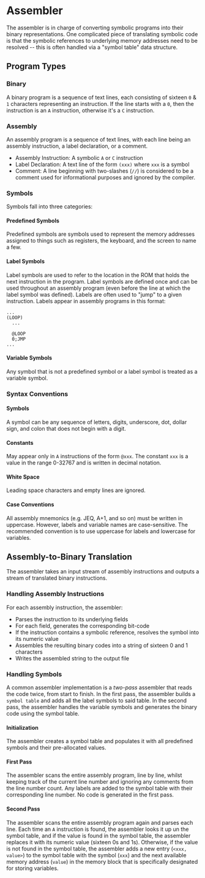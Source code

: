# Assembler

The assembler is in charge of converting symbolic programs into their binary representations. One complicated piece of
translating symbolic code is that the symbolic references to underlying memory addresses need to be resolved -- this is
often handled via a "symbol table" data structure.

## Program Types

### Binary

A binary program is a sequence of text lines, each consisting of sixteen `0` & `1` characters representing an
instruction.
If the line starts with a `0`, then the instruction is an `A` instruction, otherwise it's a `C` instruction.

### Assembly

An assembly program is a sequence of text lines, with each line being an assembly instruction, a label declaration, or a
comment.

- Assembly Instruction: A symbolic `A` or `C` instruction
- Label Declaration: A text line of the form `(xxx)` where `xxx` is a symbol
- Comment: A line beginning with two-slashes (`//`) is considered to be a comment used for informational purposes and
  ignored by the compiler.

### Symbols

Symbols fall into three categories:

#### Predefined Symbols

Predefined symbols are symbols used to represent the memory addresses assigned to things such as registers, the
keyboard, and the screen to name a few.

#### Label Symbols

Label symbols are used to refer to the location in the ROM that holds the next instruction in the program. Label symbols
are defined once and can be used throughout an assembly program (even before the line at which the label symbol was
defined). Labels are often used to "jump" to a given instruction. Labels appear in assembly programs in this format:

```
...
(LOOP)
  ...
  
  @LOOP
  0;JMP
...
```

#### Variable Symbols

Any symbol that is not a predefined symbol or a label symbol is treated as a variable symbol.

### Syntax Conventions

#### Symbols

A symbol can be any sequence of letters, digits, underscore, dot, dollar sign, and colon that does not begin with a
digit.

#### Constants

May appear only in `A` instructions of the form `@xxx`. The constant `xxx` is a value in the range 0-32767 and is
written in decimal notation.

#### White Space

Leading space characters and empty lines are ignored.

#### Case Conventions

All assembly mnemonics (e.g. JEQ, A+1, and so on) must be written in uppercase. However, labels and variable names are
case-sensitive. The recommended convention is to use uppercase for labels and lowercase for variables.

## Assembly-to-Binary Translation

The assembler takes an input stream of assembly instructions and outputs a stream of translated binary instructions.

### Handling Assembly Instructions

For each assembly instruction, the assembler:

- Parses the instruction to its underlying fields
- For each field, generates the corresponding bit-code
- If the instruction contains a symbolic reference, resolves the symbol into its numeric value
- Assembles the resulting binary codes into a string of sixteen 0 and 1 characters
- Writes the assembled string to the output file

### Handling Symbols

A common assembler implementation is a _two-pass_ assembler that reads the code twice, from start to finish. In the
first pass, the assembler builds a `symbol table` and adds all the label symbols to said table. In the second pass, the
assembler handles the variable symbols and generates the binary code using the symbol table.

#### Initialization

The assembler creates a symbol table and populates it with all predefined symbols and their pre-allocated values.

#### First Pass

The assembler scans the entire assembly program, line by line, whilst keeping track of the current line number and
ignoring any comments from the line number count. Any labels are added to the symbol table with their corresponding line
number. No code is generated in the first pass.

#### Second Pass

The assembler scans the entire assembly program again and parses each line. Each time an `A` instruction is found, the
assembler looks it up un the symbol table, and if the value is found in the symbol table, the assembler replaces it with
its numeric value (sixteen 0s and 1s). Otherwise, if the value is not found in the symbol table, the assembler adds a
new entry (`<xxx, value>`) to the symbol table with the symbol (`xxx`) and the next available memory address (`value`)
in the memory block that is specifically designated for storing variables.
